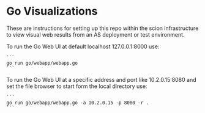 # Go Visualizations

These are instructions for setting up this repo within the scion infrastructure to view visual web results from an AS deployment or test environment.

To run the Go Web UI at default localhost 127.0.0.1:8000 use:

    ```
    go run go/webapp/webapp.go
    ```

To run the Go Web UI at a specific address and port like 10.2.0.15:8080 and set the file browser to start form the local directory use:

    ```
    go run go/webapp/webapp.go -a 10.2.0.15 -p 8080 -r .
    ```
